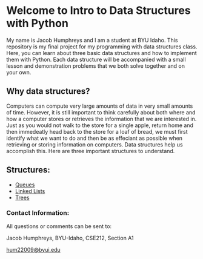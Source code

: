 # Welcome to Intro to Data Structures with Python
My name is Jacob Humphreys and I am a student at BYU Idaho. This repository is my final project for my programming with data structures class. Here, you can learn about three basic data structures and how to implement them with Python. Each data structure will be accompanied with a small lesson and demonstration problems that we both solve together and on your own.

## Why data structures?
Computers can compute very large amounts of data in very small amounts of time. However, it is still important to think carefully about both where and how a computer stores or retrieves the information that we are interested in. Just as you would not walk to the store for a single apple, return home and then immedeatly head back to the store for a loaf of bread, we must first identify what we want to do and then be as effeciant as possible when retrieving or storing information on computers. Data structures help us accomplish this. Here are three important structures to understand.

## Structures:
- [Queues](queues.md)
- [Linked Lists](linked_lists.md)
- [Trees](trees.md)

### Contact Information: 
All questions or comments can be sent to:

Jacob Humphreys, BYU-Idaho, CSE212, Section A1

hum22009@byui.edu